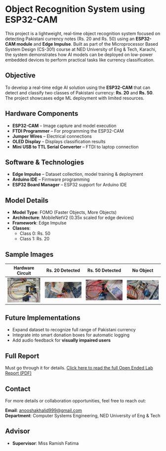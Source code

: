 # Object Recognition System using ESP32-CAM

This project is a lightweight, real-time object recognition system focused on detecting Pakistani currency notes (Rs. 20 and Rs. 50) using an **ESP32-CAM module** and **Edge Impulse**. Built as part of the Microprocessor Based System Design (CS-301) course at NED University of Eng & Tech, Karachi, the system demonstrates how AI models can be deployed on low-power embedded devices to perform practical tasks like currency classification.


## Objective

To develop a real-time edge AI solution using the **ESP32-CAM** that can detect and classify two classes of Pakistani currency: **Rs. 20** and **Rs. 50**. The project showcases edge ML deployment with limited resources.


## Hardware Components

- **ESP32-CAM** – Image capture and model execution  
- **FTDI Programmer** – For programming the ESP32-CAM  
- **Jumper Wires** – Electrical connections  
- **OLED Display** – Displays classification results  
- **Mini USB to TTL Serial Converter** – FTDI to laptop connection


## Software & Technologies

- **Edge Impulse** – Dataset collection, model training & deployment  
- **Arduino IDE** – Firmware programming  
- **ESP32 Board Manager** – ESP32 support for Arduino IDE


## Model Details

- **Model Type**: FOMO (Faster Objects, More Objects)  
- **Architecture**: MobileNetV2 (0.35x scaled for edge devices)  
- **Framework**: Edge Impulse  
- **Classes**:  
  - Class 0: Rs. 50  
  - Class 1: Rs. 20  


## Sample Images

| Hardware Circuit | Rs. 20 Detected | Rs. 50 Detected | No Object |
|----------|-----------------|----------------|---------------|
| ![OLED Display](images/img_1.png) | ![20 Pkr](images/img_3.jpg) | ![50 Pkr](images/img_4.jpg) | ![No Object](images/img_2.jpg) |


## Future Implementations

- Expand dataset to recognize full range of Pakistani currency  
- Integrate into smart donation boxes for automatic logging  
- Add audio feedback for **visually impaired users**


## Full Report

Must go through it for details.
[Click here to read the full Open Ended Lab Report (PDF)]([https://your-link-to-report.com/MBSD_OEL_Report.pdf](https://github.com/Anooshakhalid/CurrencyDetection-using--ESP32-CAM/blob/main/docs/MBSD%20OEL%20Report.pdf))


## Contact

For more details or collaboration opportunities, feel free to reach out:

**Email**: anooshakhalid999@gmail.com  
**Department**: Computer Systems Engineering, NED University of Eng & Tech


## Advisor

- **Supervisor**: Miss Ramish Fatima

